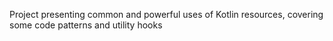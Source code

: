 Project presenting common and powerful uses of Kotlin resources, covering some code patterns and utility hooks
